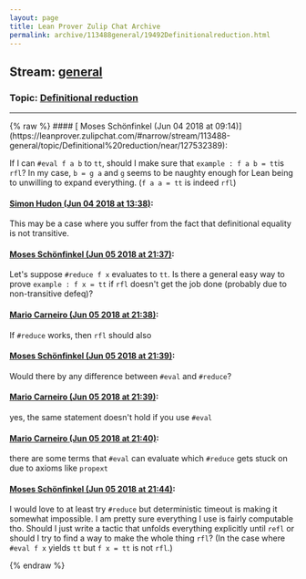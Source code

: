 ```yaml
---
layout: page
title: Lean Prover Zulip Chat Archive 
permalink: archive/113488general/19492Definitionalreduction.html
---
```


## Stream: [general](https://leanprover-community.github.io/archive/113488general/index.html)
### Topic: [Definitional reduction](https://leanprover-community.github.io/archive/113488general/19492Definitionalreduction.html)

---

<base href="https://leanprover.zulipchat.com">
{% raw %}
#### [ Moses Schönfinkel (Jun 04 2018 at 09:14)](https://leanprover.zulipchat.com/#narrow/stream/113488-general/topic/Definitional%20reduction/near/127532389):
<p>If I can <code>#eval f a b</code> to <code>tt</code>, should I make sure that <code>example : f a b = tt</code>is <code>rfl</code>? In my case, <code>b = g a</code> and <code>g</code> seems to be naughty enough for Lean being to unwilling to expand everything. (<code>f a a = tt</code> is indeed <code>rfl</code>)</p>

#### [ Simon Hudon (Jun 04 2018 at 13:38)](https://leanprover.zulipchat.com/#narrow/stream/113488-general/topic/Definitional%20reduction/near/127540799):
<p>This may be a case where you suffer from the fact that definitional equality is not transitive.</p>

#### [ Moses Schönfinkel (Jun 05 2018 at 21:37)](https://leanprover.zulipchat.com/#narrow/stream/113488-general/topic/Definitional%20reduction/near/127618197):
<p>Let's suppose <code>#reduce f x</code> evaluates to <code>tt</code>. Is there a general easy way to prove <code>example : f x = tt</code> if <code>rfl</code> doesn't get the job done (probably due to non-transitive defeq)?</p>

#### [ Mario Carneiro (Jun 05 2018 at 21:38)](https://leanprover.zulipchat.com/#narrow/stream/113488-general/topic/Definitional%20reduction/near/127618259):
<p>If <code>#reduce</code> works, then <code>rfl</code> should also</p>

#### [ Moses Schönfinkel (Jun 05 2018 at 21:39)](https://leanprover.zulipchat.com/#narrow/stream/113488-general/topic/Definitional%20reduction/near/127618290):
<p>Would there by any difference between <code>#eval</code> and <code>#reduce</code>?</p>

#### [ Mario Carneiro (Jun 05 2018 at 21:39)](https://leanprover.zulipchat.com/#narrow/stream/113488-general/topic/Definitional%20reduction/near/127618298):
<p>yes, the same statement doesn't hold if you use <code>#eval</code></p>

#### [ Mario Carneiro (Jun 05 2018 at 21:40)](https://leanprover.zulipchat.com/#narrow/stream/113488-general/topic/Definitional%20reduction/near/127618356):
<p>there are some terms that <code>#eval</code> can evaluate which <code>#reduce</code> gets stuck on due to axioms like <code>propext</code></p>

#### [ Moses Schönfinkel (Jun 05 2018 at 21:44)](https://leanprover.zulipchat.com/#narrow/stream/113488-general/topic/Definitional%20reduction/near/127618595):
<p>I would love to at least try <code>#reduce</code> but deterministic timeout is making it somewhat impossible. I am pretty sure everything I use is fairly computable tho. Should I just write a tactic that unfolds everything explicitly until <code>refl</code> or should I try to find a way to make the whole thing <code>rfl</code>? (In the case where <code>#eval f x</code> yields <code>tt</code> but <code>f x = tt</code> is not <code>rfl</code>.)</p>


{% endraw %}

